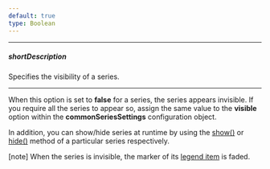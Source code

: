 ```yaml
---
default: true
type: Boolean
---
```

---
##### shortDescription
Specifies the visibility of a series.

---
When this option is set to **false** for a series, the series appears invisible. If you require all the series to appear so, assign the same value to the **visible** option within the **commonSeriesSettings** configuration object.

In addition, you can show/hide series at runtime by using the [show()](/api-reference/20%20Data%20Visualization%20Widgets/BaseChart/7%20Chart%20Elements/Series/3%20Methods/show().md '/Documentation/ApiReference/Data_Visualization_Widgets/dxPolarChart/Chart_Elements/Series/Methods/#show') or [hide()](/api-reference/20%20Data%20Visualization%20Widgets/dxPolarChart/7%20Chart%20Elements/Series/3%20Methods/hide().md '/Documentation/ApiReference/Data_Visualization_Widgets/dxPolarChart/Chart_Elements/Series/Methods/#hide') method of a particular series respectively.

[note] When the series is invisible, the marker of its [legend item](/concepts/05%20Widgets/PolarChart/10%20Visual%20Elements/120%20Legend.md '/Documentation/Guide/Widgets/PolarChart/Visual_Elements/#Legend') is faded.
